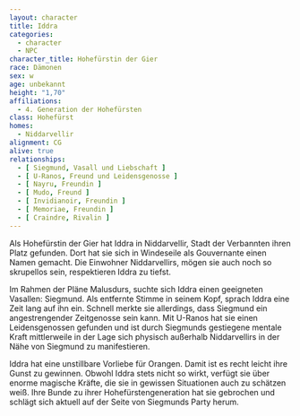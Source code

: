 ```yaml
---
layout: character
title: Iddra
categories:
  - character
  - NPC
character_title: Hohefürstin der Gier
race: Dämonen
sex: w
age: unbekannt
height: "1,70"
affiliations:
  - 4. Generation der Hohefürsten
class: Hohefürst
homes:
  - Niddarvellir
alignment: CG
alive: true
relationships:
  - [ Siegmund, Vasall und Liebschaft ]
  - [ U-Ranos, Freund und Leidensgenosse ]
  - [ Nayru, Freundin ]
  - [ Mudo, Freund ]
  - [ Invidianoir, Freundin ]
  - [ Memoriae, Freundin ]
  - [ Craindre, Rivalin ]
---
```


Als Hohefürstin der Gier hat Iddra in Niddarvellir, Stadt der Verbannten ihren Platz gefunden. Dort hat sie sich in
Windeseile als Gouvernante einen Namen gemacht. Die Einwohner Niddarvellirs, mögen sie auch noch so skrupellos sein,
respektieren Iddra zu tiefst.

Im Rahmen der Pläne Malusdurs, suchte sich Iddra einen geeigneten Vasallen: Siegmund. Als entfernte Stimme in seinem
Kopf, sprach Iddra eine Zeit lang auf ihn ein. Schnell merkte sie allerdings, dass Siegmund ein angestrengender
Zeitgenosse sein kann. Mit U-Ranos hat sie einen Leidensgenossen gefunden und ist durch Siegmunds gestiegene mentale
Kraft mittlerweile in der Lage sich physisch außerhalb Niddarvellirs in der Nähe von Siegmund zu manifestieren.

Iddra hat eine unstillbare Vorliebe für Orangen. Damit ist es recht leicht ihre Gunst zu gewinnen. Obwohl Iddra stets
nicht so wirkt, verfügt sie über enorme magische Kräfte, die sie in gewissen Situationen auch zu schätzen weiß. Ihre
Bunde zu ihrer Hohefürstengeneration hat sie gebrochen und schlägt sich aktuell auf der Seite von Siegmunds Party herum.